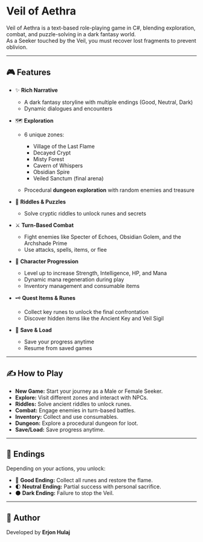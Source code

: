 # Veil of Aethra

Veil of Aethra is a text-based role-playing game in C#, blending exploration, combat, and puzzle-solving in a dark fantasy world.  
As a Seeker touched by the Veil, you must recover lost fragments to prevent oblivion.

---

## 🎮 Features

- ✨ **Rich Narrative**
  - A dark fantasy storyline with multiple endings (Good, Neutral, Dark)
  - Dynamic dialogues and encounters

- 🗺️ **Exploration**
  - 6 unique zones:
    - Village of the Last Flame
    - Decayed Crypt
    - Misty Forest
    - Cavern of Whispers
    - Obsidian Spire
    - Veiled Sanctum (final arena)

  - Procedural **dungeon exploration** with random enemies and treasure

- 🧠 **Riddles & Puzzles**
  - Solve cryptic riddles to unlock runes and secrets

- ⚔️ **Turn-Based Combat**
  - Fight enemies like Specter of Echoes, Obsidian Golem, and the Archshade Prime
  - Use attacks, spells, items, or flee

- 🧬 **Character Progression**
  - Level up to increase Strength, Intelligence, HP, and Mana
  - Dynamic mana regeneration during play
  - Inventory management and consumable items

- 🗝️ **Quest Items & Runes**
  - Collect key runes to unlock the final confrontation
  - Discover hidden items like the Ancient Key and Veil Sigil

- 💾 **Save & Load**
  - Save your progress anytime
  - Resume from saved games

---
 
## ✍️ How to Play

- **New Game:** Start your journey as a Male or Female Seeker.
- **Explore:** Visit different zones and interact with NPCs.
- **Riddles:** Solve ancient riddles to unlock runes.
- **Combat:** Engage enemies in turn-based battles.
- **Inventory:** Collect and use consumables.
- **Dungeon:** Explore a procedural dungeon for loot.
- **Save/Load:** Save progress anytime.

---

## 🎯 Endings

Depending on your actions, you unlock:

- 🌟 **Good Ending:** Collect all runes and restore the flame.
- 🌓 **Neutral Ending:** Partial success with personal sacrifice.
- 🌑 **Dark Ending:** Failure to stop the Veil.

---

## 🙌 Author

Developed by **Erjon Hulaj**
